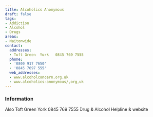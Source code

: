```yaml
---
title: Alcoholics Anonymous
draft: false
tags:
- Addiction
- Alcohol
- Drugs
areas:
- Naitonwide
contact:
  addresses:
  - Toft Green  York   0845 769 7555
  phone:
  - '0800 917 7650'
  - '0845 7697 555'
  web_addresses:
  - www.alcoholconcern.org.uk
  - www.alcoholics-anonymous/,org,uk
---
```


### Information
Also  Toft Green  York   0845 769 7555
Drug & Alcohol Helpline & website

